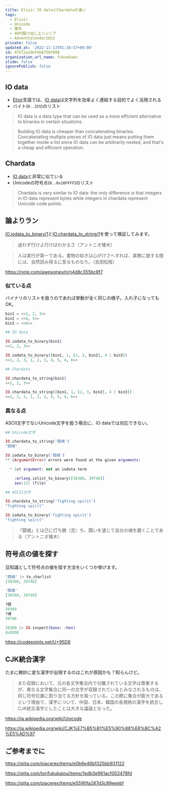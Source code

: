 ```yaml
---
title: Elixir IO dataとChardataの違い
tags:
  - Elixir
  - Unicode
  - 猪木
  - 40代駆け出しエンジニア
  - AdventCalendar2022
private: false
updated_at: '2022-11-13T01:38:57+09:00'
id: 47b72a2def4b8750f008
organization_url_name: fukuokaex
slide: false
ignorePublish: false
---
```



## IO data

- [Elixir]言語では、[IO data]は文字列を効率よく連結する目的でよく活用される
- バイト(`0..255`)のリスト

> IO data is a data type that can be used as a more efficient alternative to binaries in certain situations.

> Building IO data is cheaper than concatenating binaries. Concatenating multiple pieces of IO data just means putting them together inside a list since IO data can be arbitrarily nested, and that's a cheap and efficient operation. 

[IO data]: https://hexdocs.pm/elixir/IO.html#module-io-data
[Elixir]: https://elixirschool.com/ja

## Chardata

- [IO data]と非常に似ている
- Unicodeの符号点(`0..0x10FFFF`)のリスト

> Chardata is very similar to IO data: the only difference is that integers in IO data represent bytes while integers in chardata represent Unicode code points. 

[Chardata]: https://hexdocs.pm/elixir/IO.html#module-chardata
[符号点 - Wikipedia]: https://ja.wikipedia.org/wiki/%E7%AC%A6%E5%8F%B7%E7%82%B9

## 論よりラン

[IO.iodata_to_binary/1]と[IO.chardata_to_string/1]を使って検証してみます。

[IO.iodata_to_binary/1]: https://hexdocs.pm/elixir/IO.html#iodata_to_binary/1
[IO.chardata_to_string/1]: https://hexdocs.pm/elixir/IO.html#chardata_to_string/1

> 迷わず行けよ行けばわかるさ（アントニオ猪木）

> 人は実行が第一である。書物の如きは心がけさへすれば、実務に服する間には、自然読み得るに至るものなり。（吉田松陰）

https://note.com/awesomey/n/n4d8c355bc8f7

### 似ている点

バイナリのリストを扱うのであれば挙動が全く同じの様子。入れ子になってもOK。

```elixir
bin1 = <<1, 2, 3>>
bin2 = <<4, 5>>
bin3 = <<6>>

## IO data

IO.iodata_to_binary(bin1)
<<1, 2, 3>>

IO.iodata_to_binary([bin1, 1, [2, 3, bin2], 4 | bin3])
<<1, 2, 3, 1, 2, 3, 4, 5, 4, 6>>

## Chardata

IO.chardata_to_string(bin1)
<<1, 2, 3>>

IO.chardata_to_string([bin1, 1, [2, 3, bin2], 4 | bin3])
<<1, 2, 3, 1, 2, 3, 4, 5, 4, 6>>
```


### 異なる点

ASCII文字でないUnicode文字を扱う場合に、IO dataでは対応できない。

```elixir
## Unicode文字

IO.chardata_to_string('闘魂')
"闘魂"

IO.iodata_to_binary('闘魂')
** (ArgumentError) errors were found at the given arguments:

  * 1st argument: not an iodata term

    :erlang.iolist_to_binary([38360, 39746])
    iex:12: (file)

## ASCII文字

IO.chardata_to_string('fighting spirit')
"fighting spirit"

IO.iodata_to_binary('fighting spirit')
"fighting spirit"
```

>「闘魂」とは己に打ち勝（克）ち、闘いを通じて自分の魂を磨くことである（アントニオ猪木）


## 符号点の値を探す

豆知識として符号点の値を探す方法をいくつか挙げます。

```elixir
"闘魂" |> to_charlist
[38360, 39746]

'闘魂'
[38360, 39746]

?闘
38360
?魂
39746

38360 |> IO.inspect(base: :hex)
0x95D8
```

https://codepoints.net/U+95D8

## CJK統合漢字

たまに微妙に変な漢字が出現するのはこれが原因かも？知らんけど。

> また収録において、元の各文字集合内で分離されている文字は尊重するが、異なる文字集合に同一の文字が収録されているとみなされるものは、同じ符号位置に割り当てる方針を取っている。この際に集合が膨大であるという理由で、漢字について、中国、日本、韓国の各規格の漢字を統合しCJK統合漢字としたことは大きな議論となった。

https://ja.wikipedia.org/wiki/Unicode

https://ja.wikipedia.org/wiki/CJK%E7%B5%B1%E5%90%88%E6%BC%A2%E5%AD%97

## ご参考までに

https://qiita.com/piacerex/items/e0b6e46b1325bb931122

https://qiita.com/torifukukaiou/items/1edb3e961acf002478fd

https://qiita.com/piacerex/items/e5590fa287d3c89eeebf
